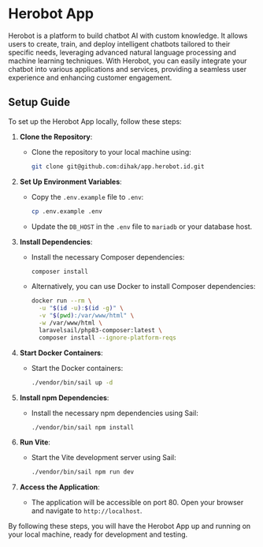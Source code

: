 # Herobot App

Herobot is a platform to build chatbot AI with custom knowledge. It allows users to create, train, and deploy intelligent chatbots tailored to their specific needs, leveraging advanced natural language processing and machine learning techniques. With Herobot, you can easily integrate your chatbot into various applications and services, providing a seamless user experience and enhancing customer engagement.

## Setup Guide

To set up the Herobot App locally, follow these steps:

1. **Clone the Repository**:
   - Clone the repository to your local machine using:
     ```sh
     git clone git@github.com:dihak/app.herobot.id.git
     ```

2. **Set Up Environment Variables**:
   - Copy the `.env.example` file to `.env`:
     ```sh
     cp .env.example .env
     ```
   - Update the `DB_HOST` in the `.env` file to `mariadb` or your database host.

3. **Install Dependencies**:
   - Install the necessary Composer dependencies:
     ```sh
     composer install
     ```
   - Alternatively, you can use Docker to install Composer dependencies:
     ```sh
     docker run --rm \
       -u "$(id -u):$(id -g)" \
       -v "$(pwd):/var/www/html" \
       -w /var/www/html \
       laravelsail/php83-composer:latest \
       composer install --ignore-platform-reqs
     ```

4. **Start Docker Containers**:
   - Start the Docker containers:
     ```sh
     ./vendor/bin/sail up -d
     ```

5. **Install npm Dependencies**:
   - Install the necessary npm dependencies using Sail:
     ```sh
     ./vendor/bin/sail npm install
     ```

6. **Run Vite**:
   - Start the Vite development server using Sail:
     ```sh
     ./vendor/bin/sail npm run dev
     ```

7. **Access the Application**:
   - The application will be accessible on port 80. Open your browser and navigate to `http://localhost`.

By following these steps, you will have the Herobot App up and running on your local machine, ready for development and testing.

